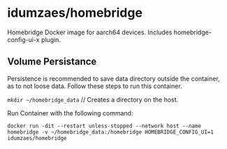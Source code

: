 # idumzaes/homebridge

Homebridge Docker image for aarch64 devices. Includes homebridge-config-ui-x plugin.

## Volume Persistance
Persistence is recommended to save data directory outside the container, as to not loose data.
Follow these steps to run this container.

`mkdir ~/homebridge_data` // Creates a directory on the host.

Run Container with the following command:

`docker run -dit --restart unless-stopped --network host --name homebridge -v ~/homebridge_data:/homebridge HOMEBRIDGE_CONFIG_UI=1 idumzaes/homebridge`
